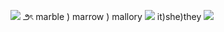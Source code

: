 ![](https://files.catbox.moe/9xbq0s.gif) ౨ৎ marble ) marrow ) mallory ![](https://files.catbox.moe/qqtd24.gif)
it)she)they ![](https://files.catbox.moe/52hbiy.gif)
